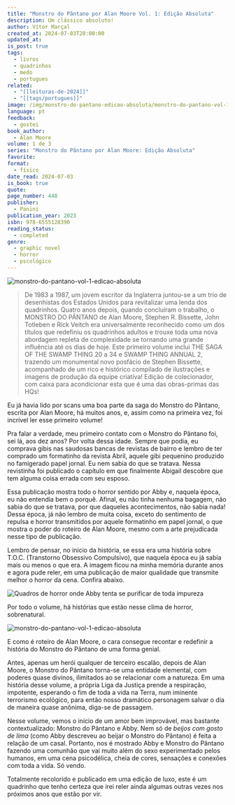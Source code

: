 ```yaml
---
title: "Monstro do Pântano por Alan Moore Vol. 1: Edição Absoluta"
description: Um clássico absoluto!
author: Vítor Marçal
created_at: 2024-07-03T20:00:00
updated_at: 
is_post: true
tags:
  - livros
  - quadrinhos
  - medo
  - portugues
related:
  - "[[leituras-de-2024]]"
  - "[[tags/portugues]]"
image: /img/monstro-do-pantano-edicao-absoluta/monstro-do-pantano-vol-1-edicao-absoluta.jpg
language: pt
feedback:
  - gostei
book_author:
  - Alan Moore
volume: 1 de 3
series: "Monstro do Pântano por Alan Moore: Edição Absoluta"
favorite: 
format:
  - físico
date_read: 2024-07-03
is_book: true
quote: 
page_number: 448
publisher:
  - Panini
publication_year: 2023
isbn: 978-6555128390
reading_status:
  - completed
genre:
  - graphic novel
  - horror
  - pscológico
---
```


![monstro-do-pantano-vol-1-edicao-absoluta](/img/monstro-do-pantano-edicao-absoluta/monstro-do-pantano-vol-1-edicao-absoluta.jpg)

> De 1983 a 1987, um jovem escritor da Inglaterra juntou-se a um trio de desenhistas dos Estados Unidos para revitalizar uma lenda dos quadrinhos. Quatro anos depois, quando concluíram o trabalho, o MONSTRO DO PÂNTANO de Alan Moore, Stephen R. Bissette, John Totleben e Rick Veitch era universalmente reconhecido como um dos títulos que redefiniu os quadrinhos adultos e trouxe toda uma nova abordagem repleta de complexidade se tornando uma grande influência até os dias de hoje. Este primeiro volume inclui THE SAGA OF THE SWAMP THING 20 a 34 e SWAMP THING ANNUAL 2, trazendo um monumental novo posfácio de Stephen Bissette, acompanhado de um rico e histórico compilado de ilustrações e imagens de produção da equipe criativa! Edição de colecionador, com caixa para acondicionar esta que é uma das obras-primas das HQs!

Eu já havia lido por scans uma boa parte da saga do Monstro do Pântano, escrita por Alan Moore, há muitos anos, e, assim como na primeira vez, foi incrível ler esse primeiro volume!

Pra falar a verdade, meu primeiro contato com o Monstro do Pântano foi, sei lá, aos dez anos? Por volta dessa idade. Sempre que podia, eu comprava gibis nas saudosas bancas de revistas de bairro e lembro de ter comprado um formatinho da revista Abril, aquele gibi pequenino produzido no famigerado papel jornal. Eu nem sabia do que se tratava. Nessa revistinha foi publicado o capítulo em que finalmente Abigail descobre que tem alguma coisa errada com seu esposo.

Essa publicação mostra todo o horror sentido por Abby e, naquela época, eu não entendia bem o porquê. Afinal, eu não tinha nenhuma bagagem, não sabia do que se tratava, por que daqueles acontecimentos, não sabia nada! Dessa época, já não lembro de muita coisa, exceto do sentimento de repulsa e horror transmitidos por aquele formatinho em papel jornal, o que mostra o poder do roteiro de Alan Moore, mesmo com a arte prejudicada nesse tipo de publicação.

Lembro de pensar, no início da história, se essa era uma história sobre T.O.C. (Transtorno Obsessivo Compulsivo), que naquela época eu já sabia mais ou menos o que era. A imagem ficou na minha memória durante anos e agora pude reler, em uma publicação de maior qualidade que transmite melhor o horror da cena. Confira abaixo.

![Quadros de horror onde Abby tenta se purificar de toda impureza](/img/monstro-do-pantano-edicao-absoluta/monstro-do-pantano-vol-1-edicao-absoluta-1.jpg)

Por todo o volume, há histórias que estão nesse clima de horror, sobrenatural.

![monstro-do-pantano-vol-1-edicao-absoluta](/img/monstro-do-pantano-edicao-absoluta/monstro-do-pantano-vol-1-edicao-absoluta-2.jpg)

E como é roteiro de Alan Moore, o cara consegue recontar e redefinir a história do Monstro do Pântano de uma forma genial.

Antes, apenas um herói qualquer de terceiro escalão, depois de Alan Moore, o Monstro do Pântano torna-se uma entidade elemental, com poderes quase divinos, ilimitados ao se relacionar com a natureza. Em uma história desse volume, a própria Liga da Justiça prende a respiração, impotente, esperando o fim de toda a vida na Terra, num iminente terrorismo ecológico, para então nosso dramático personagem salvar o dia de maneira quase anônima, diga-se de passagem.

Nesse volume, vemos o início de um amor bem improvável, mas bastante contextualizado: Monstro do Pântano e Abby. Nem só de _beijos com gosto de lima_ (como Abby descreveu ao beijar o Monstro do Pântano) é feita a relação de um casal. Portanto, nos é mostrado Abby e Monstro do Pântano fazendo uma comunhão que vai muito além do sexo experimentado pelos humanos, em uma cena psicodélica, cheia de cores, sensações e conexões com toda a vida. Só vendo.

Totalmente recolorido e publicado em uma edição de luxo, este é um quadrinho que tenho certeza que irei reler ainda algumas outras vezes nos próximos anos que estão por vir.